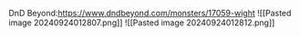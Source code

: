 DnD Beyond:https://www.dndbeyond.com/monsters/17059-wight
![[Pasted image 20240924012807.png]]
![[Pasted image 20240924012812.png]]